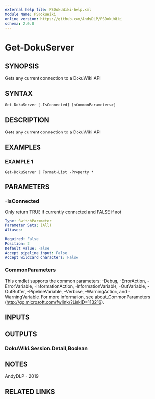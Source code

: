 ```yaml
---
external help file: PSDokuWiki-help.xml
Module Name: PSDokuWiki
online version: https://github.com/AndyDLP/PSDokuWiki
schema: 2.0.0
---
```


# Get-DokuServer

## SYNOPSIS
Gets any current connection to a DokuWiki API

## SYNTAX

```
Get-DokuServer [-IsConnected] [<CommonParameters>]
```

## DESCRIPTION
Gets any current connection to a DokuWiki API

## EXAMPLES

### EXAMPLE 1
```
Get-DokuServer | Format-List -Property *
```

## PARAMETERS

### -IsConnected
Only return TRUE if currently connected and FALSE if not

```yaml
Type: SwitchParameter
Parameter Sets: (All)
Aliases:

Required: False
Position: 2
Default value: False
Accept pipeline input: False
Accept wildcard characters: False
```

### CommonParameters
This cmdlet supports the common parameters: -Debug, -ErrorAction, -ErrorVariable, -InformationAction, -InformationVariable, -OutVariable, -OutBuffer, -PipelineVariable, -Verbose, -WarningAction, and -WarningVariable.
For more information, see about_CommonParameters (http://go.microsoft.com/fwlink/?LinkID=113216).

## INPUTS

## OUTPUTS

### DokuWiki.Session.Detail,Boolean
## NOTES
AndyDLP - 2019

## RELATED LINKS
